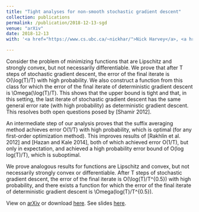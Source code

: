 ```yaml
---
title: "Tight analyses for non-smooth stochastic gradient descent"
collection: publications
permalink: /publication/2018-12-13-sgd
venue: "arXiv"
date: 2018-12-13
with: '<a href="https://www.cs.ubc.ca/~nickhar/">Nick Harvey</a>, <a href="https://www.cs.ubc.ca/~cvliaw">, and <a href="https://www.yanivplan.com">'

---
```



Consider the problem of minimizing functions that are Lipschitz and strongly convex, but not necessarily differentiable. We prove that after T steps of stochastic gradient descent, the error of the final iterate is O(\log(T)/T) with high probability. We also construct a function from this class for which the error of the final iterate of deterministic gradient descent is \Omega(\log(T)/T). This shows that the upper bound is tight and that, in this setting, the last iterate of stochastic gradient descent has the same general error rate (with high probability) as deterministic gradient descent. This resolves both open questions posed by [Shamir 2012].

An intermediate step of our analysis proves that the suffix averaging method achieves error O(1/T) with high probability, which is optimal (for any first-order optimization method). This improves results of [Rakhlin et al. 2012] and [Hazan and Kale 2014], both of which achieved error O(1/T), but only in expectation, and achieved a high probability error bound of O(log log(T)/T), which is suboptimal.

We prove analogous results for functions are Lipschitz and convex, but not necessarily strongly convex or differentiable. After T steps of stochastic gradient descent, the error of the final iterate is O(\log(T)/T^{0.5}) with high probability, and there exists a function for which the error of the final iterate of deterministic gradient descent is \Omega(log(T)/T^{0.5}).

View on [arXiv](https://arxiv.org/abs/1812.05217) or download [here](http://sikander-randhawa.github.io/files/sgd.pdf). See slides [here](https://sikander-randhawa.github.io/talks/sgd-alg-talk).

